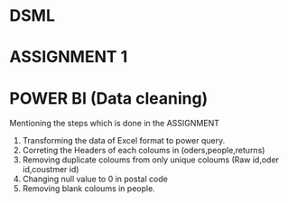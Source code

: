 # DSML
# ASSIGNMENT 1

# POWER BI (Data cleaning)
Mentioning the steps which is done in the ASSIGNMENT

1. Transforming the data of Excel format to power query.
2. Correting the Headers of each coloums in (oders,people,returns)
3. Removing duplicate coloums from only unique coloums (Raw id,oder id,coustmer id)
4. Changing null value to 0 in postal code
5.  Removing blank coloums in people.

